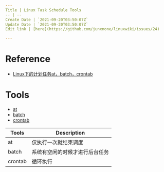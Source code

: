 ```yaml
---
Title | Linux Task Schedule Tools
-- | --
Create Date | `2021-09-20T03:50:07Z`
Update Date | `2021-09-20T03:50:07Z`
Edit link | [here](https://github.com/junxnone/linuxwiki/issues/24)

---
```

# Reference

- [Linux下的计划任务at，batch，crontab](http://www.cnblogs.com/sijidou/p/10485983.html)

# Tools

- [at](./Linux_at)
- [batch](./Linux_batch)
- [crontab](./Linux_crontab)

Tools | Description
-- | --
at |  仅执行一次就结束调度
batch | 系统有空闲的时候才进行后台任务
crontab | 循环执行
